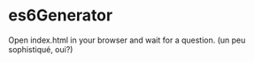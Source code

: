 # es6Generator

Open index.html in your browser and wait for a question. (un peu sophistiqué, oui?)
